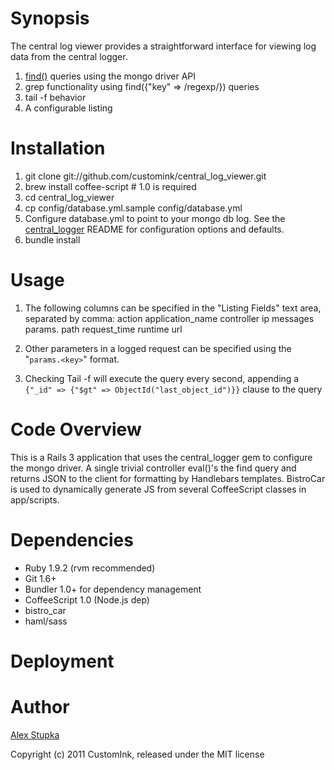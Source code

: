 # Synopsis

The central log viewer provides a straightforward interface for viewing log data from the central logger.

1. [find()](http://api.mongodb.org/ruby/current/Mongo/Collection.html#find-instance_method) queries using the mongo driver API
2. grep functionality using find({"key" => /regexp/}) queries
3. tail -f behavior
4. A configurable listing

# Installation

1. git clone git://github.com/customink/central_log_viewer.git
2. brew install coffee-script # 1.0 is required
3. cd central_log_viewer
4. cp config/database.yml.sample config/database.yml
5. Configure database.yml to point to your mongo db log.  See the [central_logger](http://github.com/customink/central_logger) README for configuration options and defaults.
6. bundle install

# Usage

1. The following columns can be specified in the "Listing Fields" text area, separated by comma:
        action
        application_name
        controller
        ip
        messages
        params.<key>
        path
        request_time
        runtime
        url

2. Other parameters in a logged request can be specified using the "<code>params.&lt;key&gt;</code>" format.
3. Checking Tail -f will execute the query every second, appending a <code>{"_id" => {"$gt" => ObjectId("last_object_id")}}</code> clause to the query

# Code Overview

This is a Rails 3 application that uses the central_logger gem to configure the mongo driver.  A single trivial controller eval()'s the find
query and returns JSON to the client for formatting by Handlebars templates. BistroCar is used to dynamically generate JS from
several CoffeeScript classes in app/scripts.

# Dependencies

* Ruby 1.9.2 (rvm recommended)
* Git 1.6+
* Bundler 1.0+ for dependency management
* CoffeeScript 1.0 (Node.js dep)
* bistro_car
* haml/sass

# Deployment

# Author

[Alex Stupka](https://github.com/astupka)

Copyright (c) 2011 CustomInk, released under the MIT license
